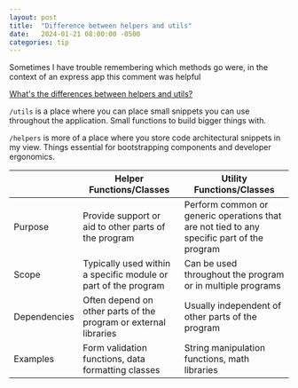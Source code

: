```yaml
---
layout: post
title:  "Difference between helpers and utils"
date:   2024-01-21 08:00:00 -0500
categories: tip
---
```


Sometimes I have trouble remembering which methods go were, in the context of an express app this comment was helpful

[What's the differences between helpers and utils?](https://github.com/erikras/react-redux-universal-hot-example/issues/808)

`/utils` is a place where you can place small snippets you can use throughout the application. Small functions to build bigger things with.

`/helpers` is more of a place where you store code architectural snippets in my view. Things essential for bootstrapping components and developer ergonomics.

|   |Helper Functions/Classes   |Utility Functions/Classes   |
|---|---|---|
|Purpose   |Provide support or aid to other parts of the program   |Perform common or generic operations that are not tied to any specific part of the program   |
|Scope   |Typically used within a specific module or part of the program   |Can be used throughout the program or in multiple programs   |
|Dependencies   |Often depend on other parts of the program or external libraries   |Usually independent of other parts of the program   |
|Examples   |Form validation functions, data formatting classes   |String manipulation functions, math libraries   |